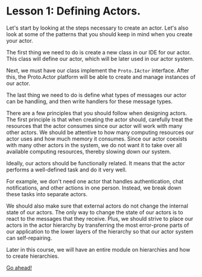 # Lesson 1: Defining Actors.

Let's start by looking at the steps necessary to create an actor. Let's also look at some of the patterns that you should keep in mind when you create your actor. 

The first thing we need to do is create a new class in our IDE for our actor. This class will define our actor, which will be later used in our actor system. 

Next, we must have our class implement the `Proto.IActor` interface. After this, the Proto.Actor platform will be able to create and manage instances of our actor.

The last thing we need to do is define what types of messages our actor can be handling, and then write handlers for these message types.

There are a few principles that you should follow when designing actors. The first principle is that when creating the actor should, carefully treat the resources that the actor consumes since our actor will work with many other actors. We should be attentive to how many computing resources our actor uses and how much memory it consumes. Since our actor coexists with many other actors in the system, we do not want it to take over all available computing resources, thereby slowing down our system. 

Ideally, our actors should be functionally related. It means that the actor performs a well-defined task and do it very well.

For example, we don't need one actor that handles authentication, chat notifications, and other actions in one person. Instead, we break down these tasks into separate actors.

We should also make sure that external actors do not change the internal state of our actors. The only way to change the state of our actors is to react to the messages that they receive. Plus, we should strive to place our actors in the actor hierarchy by transferring the most error-prone parts of our application to the lower layers of the hierarchy so that our actor system can self-repairing.

Later in this course, we will have an entire module on hierarchies and how to create hierarchies. 

[Go ahead!](../lesson-2)
